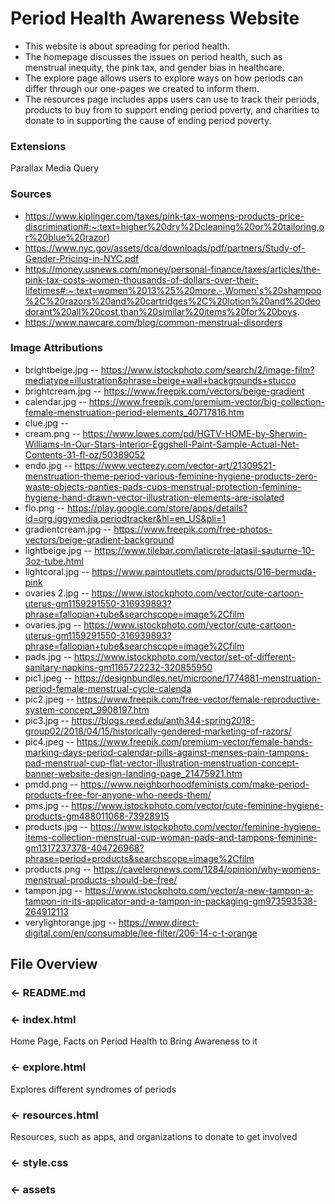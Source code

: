 # Period Health Awareness Website
- This website is about spreading for period health.
- The homepage discusses the issues on period health, such as menstrual inequity, the pink tax, and gender bias in healthcare.
- The explore page allows users to explore ways on how periods can differ through our one-pages we created to inform them.
- The resources page includes apps users can use to track their periods, products to buy from to support ending period poverty, and charities to donate to in supporting the cause of ending period poverty. 

### Extensions
Parallax
Media Query

### Sources
- https://www.kiplinger.com/taxes/pink-tax-womens-products-price-discrimination#:~:text=higher%20dry%2Dcleaning%20or%20tailoring,or%20blue%20razor)
- https://www.nyc.gov/assets/dca/downloads/pdf/partners/Study-of-Gender-Pricing-in-NYC.pdf
- https://money.usnews.com/money/personal-finance/taxes/articles/the-pink-tax-costs-women-thousands-of-dollars-over-their-lifetimes#:~:text=women%2013%25%20more.-,Women's%20shampoo%2C%20razors%20and%20cartridges%2C%20lotion%20and%20deodorant%20all%20cost,than%20similar%20items%20for%20boys.
- https://www.nawcare.com/blog/common-menstrual-disorders
  
### Image Attributions
- brightbeige.jpg -- https://www.istockphoto.com/search/2/image-film?mediatype=illustration&phrase=beige+wall+backgrounds+stucco
- brightcream.jpg -- https://www.freepik.com/vectors/beige-gradient
- calendar.jpg -- https://www.freepik.com/premium-vector/big-collection-female-menstruation-period-elements_40717816.htm
- clue.jpg -- 
- cream.png -- https://www.lowes.com/pd/HGTV-HOME-by-Sherwin-Williams-In-Our-Stars-Interior-Eggshell-Paint-Sample-Actual-Net-Contents-31-fl-oz/50389052
- endo.jpg -- https://www.vecteezy.com/vector-art/21309521-menstruation-theme-period-various-feminine-hygiene-products-zero-waste-objects-panties-pads-cups-menstrual-protection-feminine-hygiene-hand-drawn-vector-illustration-elements-are-isolated
- flo.png -- https://play.google.com/store/apps/details?id=org.iggymedia.periodtracker&hl=en_US&pli=1
- gradientcream.jpg -- https://www.freepik.com/free-photos-vectors/beige-gradient-background
- lightbeige.jpg -- https://www.tilebar.com/laticrete-latasil-sauturne-10-3oz-tube.html
- lightcoral.jpg -- https://www.paintoutlets.com/products/016-bermuda-pink
- ovaries 2.jpg -- https://www.istockphoto.com/vector/cute-cartoon-uterus-gm1159291550-316939893?phrase=fallopian+tube&searchscope=image%2Cfilm
- ovaries.jpg -- https://www.istockphoto.com/vector/cute-cartoon-uterus-gm1159291550-316939893?phrase=fallopian+tube&searchscope=image%2Cfilm
- pads.jpg -- https://www.istockphoto.com/vector/set-of-different-sanitary-napkins-gm1165722232-320855950
- pic1.jpeg -- https://designbundles.net/microone/1774881-menstruation-period-female-menstrual-cycle-calenda
- pic2.jpeg -- https://www.freepik.com/free-vector/female-reproductive-system-concept_9908197.htm
- pic3.jpg -- https://blogs.reed.edu/anth344-spring2018-group02/2018/04/15/historically-gendered-marketing-of-razors/
- pic4.jpeg -- https://www.freepik.com/premium-vector/female-hands-marking-days-period-calendar-pills-against-menses-pain-tampons-pad-menstrual-cup-flat-vector-illustration-menstruation-concept-banner-website-design-landing-page_21475921.htm
- pmdd.png -- https://www.neighborhoodfeminists.com/make-period-products-free-for-anyone-who-needs-them/
- pms.jpg -- https://www.istockphoto.com/vector/cute-feminine-hygiene-products-gm488011068-73928915
- products.jpg -- https://www.istockphoto.com/vector/feminine-hygiene-items-collection-menstrual-cup-woman-pads-and-tampons-feminine-gm1317237378-404726968?phrase=period+products&searchscope=image%2Cfilm
- products.png -- https://caveleronews.com/1284/opinion/why-womens-menstrual-products-should-be-free/
- tampon.jpg -- https://www.istockphoto.com/vector/a-new-tampon-a-tampon-in-its-applicator-and-a-tampon-in-packaging-gm973593538-264912113
- verylightorange.jpg -- https://www.direct-digital.com/en/consumable/lee-filter/206-14-c-t-orange 

## File Overview

### ← README.md

### ← index.html
Home Page, Facts on Period Health to Bring Awareness to it

### ← explore.html
Explores different syndromes of periods

### ← resources.html
Resources, such as apps, and organizations to donate to get involved

### ← style.css

### ← assets 